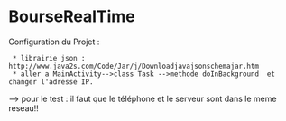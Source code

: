 # BourseRealTime

Configuration du Projet :
     
     * librairie json : http://www.java2s.com/Code/Jar/j/Downloadjavajsonschemajar.htm
     * aller a MainActivity-->class Task -->methode doInBackground  et changer l'adresse IP.
     
--> pour le test :
   il faut que le téléphone et le serveur sont dans le meme reseau!!

